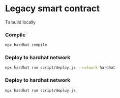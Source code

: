 # Legacy smart contract
To build locally

### Compile
```bash
npx hardhat compile
```

### Deploy to hardhat network
```bash
npx hardhat run script/deploy.js --network hardhat
```

### Deploy to hardhat network
```bash
npx hardhat run script/deploy.js
```
